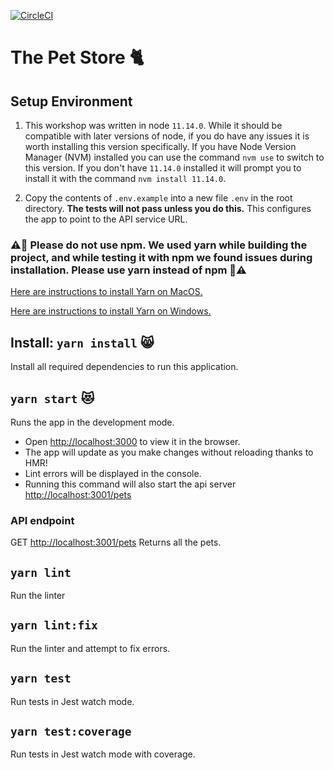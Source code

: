 [![CircleCI](https://circleci.com/gh/citypaul/north-coders-tdd-workshop/tree/master.svg?style=svg&circle-token=cafe7d62cc20816d09cf619b0ee5703b67340068)](https://circleci.com/gh/citypaul/north-coders-tdd-workshop/tree/master)

# The Pet Store 🐈

## Setup Environment

1. This workshop was written in node `11.14.0`. While it should be compatible with later versions of node, if you do have any issues it is worth installing this version specifically. If you have Node Version Manager (NVM) installed you can use the command `nvm use` to switch to this version. If you don't have `11.14.0` installed it will prompt you to install it with the command `nvm install 11.14.0`.

2. Copy the contents of `.env.example` into a new file `.env` in the root directory. **The tests will not pass unless you do this.**
   This configures the app to point to the API service URL.

### ⚠️🚨 Please do not use npm. We used yarn while building the project, and while testing it with npm we found issues during installation. Please use yarn instead of npm 🚨⚠️

[Here are instructions to install Yarn on MacOS.](https://classic.yarnpkg.com/en/docs/install/#mac-stable)

[Here are instructions to install Yarn on Windows.](https://classic.yarnpkg.com/en/docs/install/#windows-stable)

## Install: `yarn install` 😸

Install all required dependencies to run this application.

## `yarn start` 😻

Runs the app in the development mode.

- Open [http://localhost:3000](http://localhost:3000) to view it in the browser.
- The app will update as you make changes without reloading thanks to HMR!
- Lint errors will be displayed in the console.
- Running this command will also start the api server [http://localhost:3001/pets](http://localhost:3001/pets)

### API endpoint

GET [http://localhost:3001/pets](http://localhost:3001/pets)
Returns all the pets.

## `yarn lint`

Run the linter

## `yarn lint:fix`

Run the linter and attempt to fix errors.

## `yarn test`

Run tests in Jest watch mode.

## `yarn test:coverage`

Run tests in Jest watch mode with coverage.

